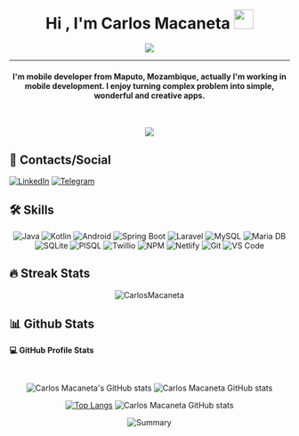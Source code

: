 <h1 align="center">Hi , I'm Carlos Macaneta <img src="https://media.giphy.com/media/hvRJCLFzcasrR4ia7z/giphy.gif" width="35"></h1>
<p align="center">
  <a href="https://github.com/DenverCoder1/readme-typing-svg"><img src="https://readme-typing-svg.herokuapp.com?lines=Android+Developer;Android+And+Web+Developer;I%20like%20to%20learn%20new%20things%20&center=true&width=500&height=50"></a>
</p>
<hr/>
<h4 align="center">I'm mobile developer from Maputo, Mozambique, actually I'm working in mobile development. I enjoy turning complex problem into simple, wonderful and creative apps.</h4>
<br>
<p align="center"> <img src="https://komarev.com/ghpvc/?username=CarlosMacaneta&color=red&logo=github&style=flat-square"> </p>

## 📱 Contacts/Social

<div aling="center">

[![LinkedIn](https://img.shields.io/badge/LinkedIn-0077B5?style=for-the-badge&logo=linkedin&logoColor=white)](https://www.linkedin.com/in/carlos-macaneta-0050a4179/)
[![Telegram](https://img.shields.io/badge/Telegram-2CA5E0?style=for-the-badge&logo=telegram&logoColor=white)](https://t.me/carlosmacaneta)
	
</div>

## 🛠 Skills

<div align="center">

![Java](https://img.shields.io/badge/Java-ED8B00?style=for-the-badge&logo=java&logoColor=white)
![Kotlin](https://img.shields.io/badge/Kotlin-ED8B00?style=for-the-badge&logo=kotlin&logoColor=white)
![Android](https://img.shields.io/badge/Android-3DDC84?style=for-the-badge&logo=android&logoColor=white)
![Spring Boot](https://img.shields.io/badge/Spring_Boot-F2F4F9?style=for-the-badge&logo=spring-boot)
![Laravel](https://img.shields.io/badge/Laravel-FF2D20?style=for-the-badge&logo=laravel&logoColor=white)
![MySQL](https://img.shields.io/badge/MySQL-005C84?style=for-the-badge&logo=mysql&logoColor=white)
![Maria DB](https://img.shields.io/badge/MariaDB-003545?style=for-the-badge&logo=mariadb&logoColor=white)
![SQLite](https://img.shields.io/badge/SQLite-07405E?style=for-the-badge&logo=sqlite&logoColor=white)
![PlSQL](https://img.shields.io/badge/PLSQL-F80000?style=for-the-badge&logo=oracle&logoColor=black)
![Twillio](https://img.shields.io/badge/Twilio-F22F46?style=for-the-badge&logo=Twilio&logoColor=white)
![NPM](https://img.shields.io/badge/npm-CB3837?style=for-the-badge&logo=npm&logoColor=white)
![Netlify](https://img.shields.io/badge/Netlify-00C7B7?style=for-the-badge&logo=netlify&logoColor=white)
![Git](https://img.shields.io/badge/Git-F05032?style=for-the-badge&logo=git&logoColor=white)
![VS Code](https://img.shields.io/badge/Visual_Studio_Code-0078D4?style=for-the-badge&logo=visual%20studio%20code&logoColor=white)
	
</div>

## 🔥 Streak Stats
<p align="center"><img src="https://github-readme-streak-stats.herokuapp.com/?user=CarlosMacaneta&theme=tokyonight" alt="CarlosMacaneta"  /></p>

## 📊 Github Stats 


  <p><b>💻 GitHub Profile Stats</b></p>
  <br/>
  
<div align="center">
	
![Carlos Macaneta's GitHub stats](https://github-readme-stats.vercel.app/api?username=CarlosMacaneta&show_icons=true&theme=tokyonight) 
![Carlos Macaneta GitHub stats](https://github-profile-summary-cards.vercel.app/api/cards/repos-per-language?username=CarlosMacaneta&theme=dracula)

[![Top Langs](https://github-readme-stats.vercel.app/api/top-langs/?username=CarlosMacaneta&langs_count=10&show_icons=true&theme=tokyonight&layout=compact)](https://github.com/CarlosMacaneta/github-readme-stats) 
![Carlos Macaneta GitHub stats](https://github-profile-summary-cards.vercel.app/api/cards/most-commit-language?username=CarlosMacaneta&theme=dracula&layout=compact)

![Summary](https://github-profile-summary-cards.vercel.app/api/cards/profile-details?username=CarlosMacaneta&theme=dracula)

</div>
